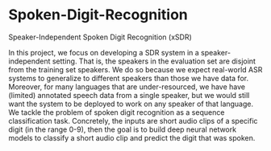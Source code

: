 # Spoken-Digit-Recognition
Speaker-Independent Spoken Digit Recognition (xSDR)

In this project, we focus on developing a SDR system in a speaker-independent setting. That is,
the speakers in the evaluation set are disjoint from the training set speakers. We do so because
we expect real-world ASR systems to generalize to different speakers than those we have data
for. Moreover, for many languages that are under-resourced, we have have (limited) annotated
speech data from a single speaker, but we would still want the system to be deployed to work
on any speaker of that language. We tackle the problem of spoken digit recognition as a
sequence classification task. Concretely, the inputs are short audio clips of a specific digit (in the
range 0-9), then the goal is to build deep neural network models to classify a short audio clip
and predict the digit that was spoken.
